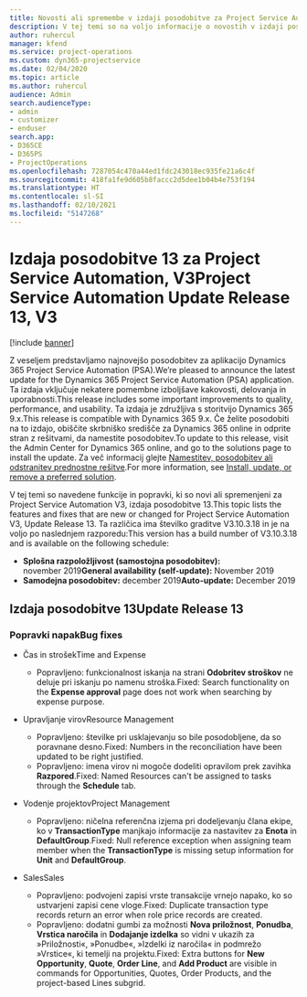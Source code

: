 ```yaml
---
title: Novosti ali spremembe v izdaji posodobitve za Project Service Automation 13, V3
description: V tej temi so na voljo informacije o novostih v izdaji posodobitve za Project Service Automation 13, V3.
author: ruhercul
manager: kfend
ms.service: project-operations
ms.custom: dyn365-projectservice
ms.date: 02/04/2020
ms.topic: article
ms.author: ruhercul
audience: Admin
search.audienceType:
- admin
- customizer
- enduser
search.app:
- D365CE
- D365PS
- ProjectOperations
ms.openlocfilehash: 7287054c470a44ed1fdc243018ec935fe21a6c4f
ms.sourcegitcommit: 418fa1fe9d605b8faccc2d5dee1b04b4e753f194
ms.translationtype: HT
ms.contentlocale: sl-SI
ms.lasthandoff: 02/10/2021
ms.locfileid: "5147268"
---
```

# <a name="project-service-automation-update-release-13-v3"></a><span data-ttu-id="f0717-103">Izdaja posodobitve 13 za Project Service Automation, V3</span><span class="sxs-lookup"><span data-stu-id="f0717-103">Project Service Automation Update Release 13, V3</span></span>

[!include [banner](../includes/psa-now-project-operations.md)]

<span data-ttu-id="f0717-104">Z veseljem predstavljamo najnovejšo posodobitev za aplikacijo Dynamics 365 Project Service Automation (PSA).</span><span class="sxs-lookup"><span data-stu-id="f0717-104">We’re pleased to announce the latest update for the Dynamics 365 Project Service Automation (PSA) application.</span></span> <span data-ttu-id="f0717-105">Ta izdaja vključuje nekatere pomembne izboljšave kakovosti, delovanja in uporabnosti.</span><span class="sxs-lookup"><span data-stu-id="f0717-105">This release includes some important improvements to quality, performance, and usability.</span></span> <span data-ttu-id="f0717-106">Ta izdaja je združljiva s storitvijo Dynamics 365 9.x.</span><span class="sxs-lookup"><span data-stu-id="f0717-106">This release is compatible with Dynamics 365 9.x.</span></span> <span data-ttu-id="f0717-107">Če želite posodobiti na to izdajo, obiščite skrbniško središče za Dynamics 365 online in odprite stran z rešitvami, da namestite posodobitev.</span><span class="sxs-lookup"><span data-stu-id="f0717-107">To update to this release, visit the Admin Center for Dynamics 365 online, and go to the solutions page to install the update.</span></span> <span data-ttu-id="f0717-108">Za več informacij glejte [Namestitev, posodobitev ali odstranitev prednostne rešitve](https://docs.microsoft.com/power-platform/admin/install-remove-preferred-solution).</span><span class="sxs-lookup"><span data-stu-id="f0717-108">For more information, see [Install, update, or remove a preferred solution](https://docs.microsoft.com/power-platform/admin/install-remove-preferred-solution).</span></span>

<span data-ttu-id="f0717-109">V tej temi so navedene funkcije in popravki, ki so novi ali spremenjeni za Project Service Automation V3, izdaja posodobitve 13.</span><span class="sxs-lookup"><span data-stu-id="f0717-109">This topic lists the features and fixes that are new or changed for Project Service Automation V3, Update Release 13.</span></span> <span data-ttu-id="f0717-110">Ta različica ima številko graditve V3.10.3.18 in je na voljo po naslednjem razporedu:</span><span class="sxs-lookup"><span data-stu-id="f0717-110">This version has a build number of V3.10.3.18 and is available on the following schedule:</span></span>

- <span data-ttu-id="f0717-111">**Splošna razpoložljivost (samostojna posodobitev):** november 2019</span><span class="sxs-lookup"><span data-stu-id="f0717-111">**General availability (self-update):** November 2019</span></span>
- <span data-ttu-id="f0717-112">**Samodejna posodobitev:** december 2019</span><span class="sxs-lookup"><span data-stu-id="f0717-112">**Auto-update:** December 2019</span></span>


## <a name="update-release-13"></a><span data-ttu-id="f0717-113">Izdaja posodobitve 13</span><span class="sxs-lookup"><span data-stu-id="f0717-113">Update Release 13</span></span> 

### <a name="bug-fixes"></a><span data-ttu-id="f0717-114">Popravki napak</span><span class="sxs-lookup"><span data-stu-id="f0717-114">Bug fixes</span></span>

- <span data-ttu-id="f0717-115">Čas in strošek</span><span class="sxs-lookup"><span data-stu-id="f0717-115">Time and Expense</span></span>

     - <span data-ttu-id="f0717-116">Popravljeno: funkcionalnost iskanja na strani **Odobritev stroškov** ne deluje pri iskanju po namenu stroška.</span><span class="sxs-lookup"><span data-stu-id="f0717-116">Fixed: Search functionality on the **Expense approval** page does not work when searching by expense purpose.</span></span>

- <span data-ttu-id="f0717-117">Upravljanje virov</span><span class="sxs-lookup"><span data-stu-id="f0717-117">Resource Management</span></span>

     - <span data-ttu-id="f0717-118">Popravljeno: številke pri usklajevanju so bile posodobljene, da so poravnane desno.</span><span class="sxs-lookup"><span data-stu-id="f0717-118">Fixed: Numbers in the reconciliation have been updated to be right justified.</span></span>
     - <span data-ttu-id="f0717-119">Popravljeno: imena virov ni mogoče dodeliti opravilom prek zavihka **Razpored**.</span><span class="sxs-lookup"><span data-stu-id="f0717-119">Fixed: Named Resources can't be assigned to tasks through the **Schedule** tab.</span></span>

- <span data-ttu-id="f0717-120">Vodenje projektov</span><span class="sxs-lookup"><span data-stu-id="f0717-120">Project Management</span></span>

     - <span data-ttu-id="f0717-121">Popravljeno: ničelna referenčna izjema pri dodeljevanju člana ekipe, ko v **TransactionType** manjkajo informacije za nastavitev za **Enota** in **DefaultGroup**.</span><span class="sxs-lookup"><span data-stu-id="f0717-121">Fixed: Null reference exception when assigning team member when the **TransactionType** is missing setup information for **Unit** and **DefaultGroup**.</span></span>

- <span data-ttu-id="f0717-122">Sales</span><span class="sxs-lookup"><span data-stu-id="f0717-122">Sales</span></span>

     - <span data-ttu-id="f0717-123">Popravljeno: podvojeni zapisi vrste transakcije vrnejo napako, ko so ustvarjeni zapisi cene vloge.</span><span class="sxs-lookup"><span data-stu-id="f0717-123">Fixed: Duplicate transaction type records return an error when role price records are created.</span></span>
     - <span data-ttu-id="f0717-124">Popravljeno: dodatni gumbi za možnosti **Nova priložnost**, **Ponudba**, **Vrstica naročila** in **Dodajanje izdelka** so vidni v ukazih za »Priložnosti«, »Ponudbe«, »Izdelki iz naročila« in podmrežo »Vrstice«, ki temelji na projektu.</span><span class="sxs-lookup"><span data-stu-id="f0717-124">Fixed: Extra buttons for **New Opportunity**, **Quote**, **Order Line**, and **Add Product** are visible in commands for Opportunities, Quotes, Order Products, and the project-based Lines subgrid.</span></span>


